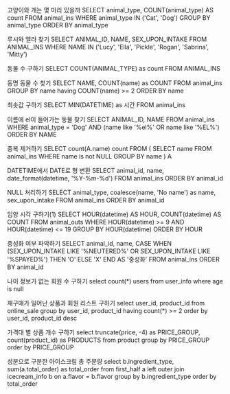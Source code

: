 고양이와 개는 몇 마리 있을까
SELECT animal_type, COUNT(animal_type) AS count FROM animal_ins
WHERE animal_type IN ('Cat', 'Dog')
GROUP BY animal_type ORDER BY animal_type

루시와 엘라 찾기
SELECT ANIMAL_ID, NAME, SEX_UPON_INTAKE FROM ANIMAL_INS
WHERE NAME IN ('Lucy', 'Ella', 'Pickle', 'Rogan', 'Sabrina', 'Mitty')

동물 수 구하기
SELECT COUNT(ANIMAL_TYPE) as count FROM ANIMAL_INS

동명 동물 수 찾기
SELECT NAME, COUNT(name) as COUNT FROM animal_ins GROUP BY name having COUNT(name) >= 2 ORDER BY name

최솟값 구하기
SELECT MIN(DATETIME) as 시간 FROM animal_ins

이름에 el이 들어가는 동물 찾기
SELECT ANIMAL_ID, NAME FROM animal_ins WHERE animal_type = 'Dog' AND (name like '%el%' OR name like '%EL%') ORDER BY NAME

중복 제거하기
SELECT count(A.name) count FROM (
SELECT name FROM animal_ins WHERE name is not NULL GROUP BY name
) A

DATETIME에서 DATE로 형 변환
SELECT animal_id, name, date_format(datetime, '%Y-%m-%d') FROM animal_ins ORDER BY animal_id

NULL 처리하기
SELECT animal_type, coalesce(name, 'No name') as name, sex_upon_intake
FROM animal_ins
ORDER BY animal_id

입양 시각 구하기(1)
SELECT HOUR(datetime) AS HOUR, COUNT(datetime) AS COUNT
FROM animal_outs
WHERE HOUR(datetime) >= 9
AND HOUR(datetime) <= 19
GROUP BY HOUR(datetime)
ORDER BY HOUR

중성화 여부 파악하기
SELECT animal_id, name,
CASE WHEN (SEX_UPON_INTAKE LIKE '%NEUTERED%' OR SEX_UPON_INTAKE LIKE '%SPAYED%') THEN 'O' ELSE 'X' END AS '중성화'
FROM animal_ins
ORDER BY animal_id

나이 정보가 없는 회원 수 구하기
select count(*) users from user_info where age is null

재구매가 일어난 상품과 회원 리스트 구하기
select user_id, product_id
from online_sale
group by user_id, product_id
having count(*) >= 2
order by user_id, product_id desc

가격대 별 상품 개수 구하기
select truncate(price, -4) as PRICE_GROUP, count(product_id) as PRODUCTS
from product
group by PRICE_GROUP
order by PRICE_GROUP

성분으로 구분한 아이스크림 총 주문량
select b.ingredient_type, sum(a.total_order) as total_order
from first_half a left outer join icecream_info b
on a.flavor = b.flavor
group by b.ingredient_type
order by total_order